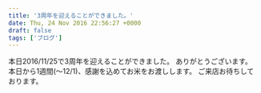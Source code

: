 ```yaml
---
title: '3周年を迎えることができました。'
date: Thu, 24 Nov 2016 22:56:27 +0000
draft: false
tags: ['ブログ']
---
```


本日2016/11/25で3周年を迎えることができました。 ありがとうございます。 本日から1週間(〜12/1)、感謝を込めてお米をお渡しします。 ご来店お待ちしております。